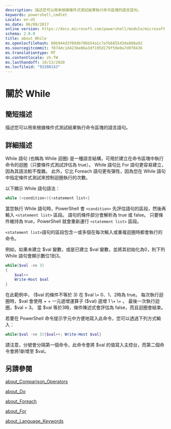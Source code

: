 ```yaml
---
description: 描述您可以用來根據條件式測試結果執行命令區塊的語言語句。
keywords: powershell,cmdlet
Locale: en-US
ms.date: 06/09/2017
online version: https://docs.microsoft.com/powershell/module/microsoft.powershell.core/about/about_while?view=powershell-7.1&WT.mc_id=ps-gethelp
schema: 2.0.0
title: about_While
ms.openlocfilehash: 60b944d3f09db786b54a1c7afb685543de808a92
ms.sourcegitcommit: f874dc1d4236e06a3df195d179f59e0a7d9f8436
ms.translationtype: MT
ms.contentlocale: zh-TW
ms.lasthandoff: 10/13/2020
ms.locfileid: "93208143"
---
```

# <a name="about-while"></a>關於 While

## <a name="short-description"></a>簡短描述
描述您可以用來根據條件式測試結果執行命令區塊的語言語句。

## <a name="long-description"></a>詳細描述

While 語句 (也稱為 While 迴圈) 是一種語言結構，可用於建立在命令區塊中執行命令的迴圈（只要條件式測試評估為 true）。 While 語句比 For 語句更容易建立，因為其語法較不復雜。 此外，它比 Foreach 語句更有彈性，因為您在 While 語句中指定條件式測試來控制迴圈執行的次數。

以下顯示 While 語句語法：

```powershell
while (<condition>){<statement list>}
```

當您執行 While 語句時，PowerShell 會 `<condition>` 先評估語句的區段，然後再輸入 `<statement list>` 區段。 語句的條件部分會解析為 true 或 false。 只要條件維持為 true，PowerShell 就會重新運行 `<statement list>` 區段。

`<statement list>`語句的區段包含一或多個在每次輸入或重複迴圈時都會執行的命令。

例如，如果未建立 $val 變數，或是已建立 $val 變數，並將其初始化為0，則下列 While 語句會顯示數位1到3。

```powershell
while($val -ne 3)
{
    $val++
    Write-Host $val
}
```

在此範例中， ($val 的條件不等於 3) 在 $val \= 0、1、2時為 true。 每次執行迴圈時，$val 會使用 \+ \+ 一元遞增運算子 ($val) 遞增 1 \+ \+ 。 最後一次執行迴圈，$val \= 3。 當 $val 等於3時，條件陳述式會評估為 false，而且迴圈會結束。

若要在 PowerShell 命令提示字元中方便地寫入此命令，您可以透過下列方式輸入：

```powershell
while($val -ne 3){$val++; Write-Host $val}
```

請注意，分號會分隔第一個命令，此命令會將 $val 的值寫入主控台，而第二個命令會將1新增至 $val。

## <a name="see-also"></a>另請參閱

[about_Comparison_Operators](about_Comparison_Operators.md)

[about_Do](about_Do.md)

[about_Foreach](about_Foreach.md)

[about_For](about_For.md)

[about_Language_Keywords](about_Language_Keywords.md)

